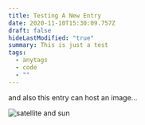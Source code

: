 ```yaml
---
title: Testing A New Entry
date: 2020-11-10T15:30:09.757Z
draft: false
hideLastModified: "true"
summary: This is just a test
tags:
  - anytags
  - code
  - ""
---
```

and also this entry can host an image...



![satellite and sun](/images/solar_orbiter_artist_impression_20190916_1_0.jpg)